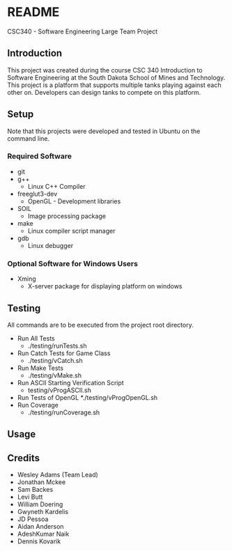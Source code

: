 # README

CSC340 - Software Engineering Large Team Project

## Introduction
This project was created during the course CSC 340 Introduction to Software Engineering at the South Dakota School of Mines and Technology. This project is a platform that supports multiple tanks playing against each other on. Developers can design tanks to compete on this platform. 

## Setup
Note that this projects were developed and tested in Ubuntu on the command line.

### Required Software
* git
* g++
   * Linux C++ Compiler 
* freeglut3-dev
   * OpenGL - Development libraries
* SOIL
   * Image processing package
* make
   * Linux compiler script manager
* gdb
   * Linux debugger

### Optional Software for Windows Users
* Xming
   * X-server package for displaying platform on windows

## Testing
All commands are to be executed from the project root directory.
* Run All Tests
  * ./testing/runTests.sh
* Run Catch Tests for Game Class
  * ./testing/vCatch.sh
* Run Make Tests
  * ./testing/vMake.sh
* Run ASCII Starting Verification Script
  * testing/vProgASCII.sh
* Run Tests of OpenGL
  *./testing/vProgOpenGL.sh
* Run Coverage
  * ./testing/runCoverage.sh

## Usage

## Credits
* Wesley Adams (Team Lead)
* Jonathan Mckee
* Sam Backes
* Levi Butt
* William Doering
* Gwyneth Kardelis
* JD Pessoa
* Aidan Anderson
* AdeshKumar Naik
* Dennis Kovarik
